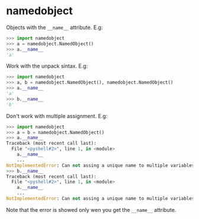 # namedobject

Objects with the `__name__` attribute. E.g:

```python
>>> import namedobject
>>> a = namedobject.NamedObject()
>>> a.__name__
'a'
```

Work with the unpack sintax. E.g:

```python
>>> import namedobject
>>> a, b = namedobject.NamedObject(), namedobject.NamedObject()
>>> a.__name__
'a'
>>> b.__name__
'b'
```

Don't work with multiple assignment. E.g:

```python
>>> import namedobject
>>> a = b = namedobject.NamedObject()
>>> a.__name__
Traceback (most recent call last):
  File "<pyshell#2>", line 1, in <module>
    a.__name__
    ...
NotImplementedError: Can not assing a unique name to multiple variables.
>>> b.__name__
Traceback (most recent call last):
  File "<pyshell#2>", line 1, in <module>
    a.__name__
    ...
NotImplementedError: Can not assing a unique name to multiple variables.
```

Note that the error is showed only wen you get the `__name__` attribute.
